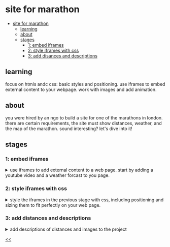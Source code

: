 # site for marathon

- [site for marathon](#site-for-marathon)
  - [learning](#learning)
  - [about](#about)
  - [stages](#stages)
    - [1: embed iframes](#1-embed-iframes)
    - [2: style iframes with css](#2-style-iframes-with-css)
    - [3: add disances and descriptions](#3-add-distances-and-descriptions)

## learning
focus on htmls andc css: basic styles and positioning. use iframes to embed external content to your webpage. work with images and add animation.

## about
you were hired by an ngo to build a site for one of the marathons in london. there are certain requirements, the site must show distances, weather, and the map of the marathon. sound interesting? let's dive into it!

## stages
### 1: embed iframes
<details>
<summary>use iframes to add external content to a web page. start by adding a youtube video and a weather forcast to you page.</summary>

#### 1.1 description
let's start creating the landing page by adding two `iframes` to the page.

the first `iframe` should contain a motivational video for runners from youtube. you can choose any video that inspires and motivates runners to participate in the race.

the second `iframe` will display the london weather forecast. use the weather widget from [meteoblue](https://www.meteoblue.com/en/weather/widget/setupday). please configure the widget to display the weather of london for 7 days, including the icon, minimum and maximum temperature, wind speed and direction.

wrap each iframe in a block with an `iframe-container` class to further work with the styles.

#### 1.2 objectives
at the first stage, you should have:
- `iframe` with an embedded youtube video;
- `iframe` with a weather widget;
- each `iframe` must be wrapped in a block with a class `iframe-container`

#### 1.3 examples

![stage 1 marathon site design](./s01.png)

</details>

### 2: style iframes with css
<details>
<summary>style the iframes in the previous stage with css, including positioning and sizing them to fit perfectly on your web page.</summary>

#### 2.1 description
in the previous stage, you added youtube and weather `iframes` to the landing page. now, change the style of these `iframes` using css so that they could fit the page perfectly.

position the `iframe-container` so that they follow each other and take up 100% of the screen width without `margins` or `padding`.

>at this stage, using relative units like `vw` for the `iframe-container` should help!

also, adjust the height of the youtube `iframe` and weather `iframe` to be 80% and 40% of the available screen height respectively while keeping the width of both frames. this will help users understand that our branding is not limited to just the video. you can use the `overflow` and `position` properties in your css code to position the elements.

finally, let's remove unnecessary controllers from the youtube `iframe`. `controls=0` will help you. 

#### 2.2 objectives
- set the width of both iframe-container to 100% of the screen width;
- set the height of the youtube `iframe` to 80% of the screen height and the height of the weather `iframe` to 40% of the screen height;
- remove any `margin` and `padding` from the `body` and `iframes`;
- hide the controls for youtube `iframe`.

>make sure to remove the already present inline css from the weather iframe.

#### 2.3 examples

![stage 2 site for marathon design](./s02.png)

</details>

### 3: add distances and descriptions
<details>
<summary>add descriptions of distances and images to the project</summary>

#### 3.1 description
previously, you added youtube and weather `iframes` to the landing page and styled them using css. now it's time to add a list of distances along with their descriptions and images.

create a new block with the `` class below the iframes. inside this block, add a header (`h2`) with the text `running distances` and an unordered list (`ul`) with five list items (`li`) with the `distance` class. each list item should contain an image, a title, and a description of the distance.

>you can write content inside the lists section as per your choice. below given content is used in the example image.

here are the details for each distance:
- 1km, title `1km run`, the image is any fun running image, description: `this short and sweet 1km run is perfect for beginners or those who just want to have a bit of fun. whether you're looking to kickstart your fitness journey or simply enjoy a leisurely jog in the great outdoors, this distance is a great way to get started.`
- 5km, title `5km run`, the image is any image related to a 5 km race, description: `with a distance of 5km, this run is a great challenge for beginner runners or those who want to improve their fitness. whether you're looking to increase your speed or endurance, this distance will test your limits and help you reach your goals.`
- 10km, title `10km run`, the image is any image related to a 10 km race, description: `the 10km run is a great intermediate distance that offers a challenge to runners who have already tackled shorter races. with a mix of speed and endurance, this distance requires a bit more training and dedication, but the sense of accomplishment you'll feel at the finish line will be well worth it.`
- 21km, title `half marathon`, the image is any image related to a half marathon, description: `the half marathon is a major milestone for runners and requires dedicated training to complete. at a distance of 21km, this run will push you to your limits both physically and mentally, but the feeling of crossing the finish line is an experience like no other.`
- 42km, title `full marathon`, the image is any image related to a full marathon, description: `the full marathon is the ultimate challenge for runners and requires months of intense training to complete. with a distance of 42km, this run is not for the faint of heart, but for those who are willing to put in the time and effort, the feeling of crossing the finish line is a truly unforgettable experience.`

#### 3.2 objectives
1. create a block with class distance-container below iframes and add a h2 header with the text "running distances".
2. create an unordered list with five list items with the distance class inside the distance-container block.
3. put an image, title, and description for each distance.

#### 3.3 examples

![stage 3 site for marathon design](./s03.png)

</details>

[<<](https://github.com/eucarizan/front-end/blob/main/README.md)
<!--
:%s/\(Sample \(Input\|Output\) \d:\)\n\(.*\)/```\r\r**\1**\r```\3/gc

### 0: 
<details>
<summary></summary>

#### 0.1 description

#### 0.2 objectives

#### 0.3 examples

</details>
-->


